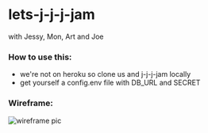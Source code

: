 # lets-j-j-j-jam
with Jessy, Mon, Art and Joe

### How to use this:
- we're not on heroku so clone us and j-j-j-jam locally
- get yourself a config.env file with DB_URL and SECRET

### Wireframe: 
![wireframe pic](https://github.com/fac-14/lets-j-j-j-jam/blob/master/IMG-2984.JPG?raw=true)

